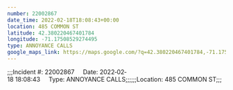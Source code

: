 ```yaml
---
number: 22002867
date_time: 2022-02-18T18:08:43+00:00
location: 485 COMMON ST
latitude: 42.380220467401784
longitude: -71.17508529274495
type: ANNOYANCE CALLS
google_maps_link: https://maps.google.com/?q=42.380220467401784,-71.17508529274495
---
```


;;;Incident #: 22002867     Date: 2022‐02‐18 18:08:43     Type: ANNOYANCE CALLS;;;;;;Location: 485 COMMON ST;;;
